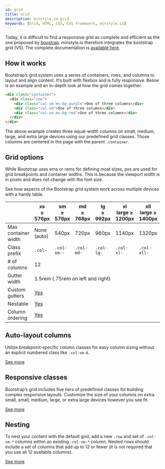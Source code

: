 ```yaml
---
id: grid
title: Grid
description: minstyle.io grid.
keywords: [Grid, HTML, CSS, CSS Framework, minstyle.io]
---
```


Today, it is difficult to find a responsive grid as complete and efficient as the one proposed by [boostrap](https://getbootstrap.com). minstyle.io therefore integrates the bootstrap grid (V5). The complete documentation is [available here](https://getbootstrap.com/docs/5.1/layout/grid/).

## How it works

Bootstrap’s grid system uses a series of containers, rows, and columns to layout and align content. It’s built with flexbox and is fully responsive. Below is an example and an in-depth look at how the grid comes together.

```html live
<div class="container">
  <div class="row">
    <div class="col-sm ms-bg-purple">One of three columns</div>
    <div class="col-sm">One of three columns</div>
    <div class="col-sm ms-bg-red">One of three columns</div>
  </div>
</div>
```

The above example creates three equal-width columns on small, medium, large, and extra large devices using our predefined grid classes. Those columns are centered in the page with the parent `.container`.

## Grid options

While Bootstrap uses ems or rems for defining most sizes, pxs are used for grid breakpoints and container widths. This is because the viewport width is in pixels and does not change with the font size.

See how aspects of the Bootstrap grid system work across multiple devices with a handy table.

<table class="ms-table ms-striped ms-bordered">
    <thead>
        <tr>
            <th></th>
            <th class="ms-text-center">xs<br/> ≤ 576px </th>
            <th class="ms-text-center">sm<br/> ≥ 576px</th>
            <th class="ms-text-center">md<br/> ≥ 768px</th>
            <th class="ms-text-center">lg<br/> ≥ 992px</th>
            <th class="ms-text-center">xl<br/> large ≥ 1200px</th>
            <th class="ms-text-center">xll<br/> large ≥ 1400px</th>
        </tr>
    </thead>
    <tbody>
        <tr>
            <td>Max container width</td>
            <td>None (auto)</td>
            <td>540px</td>
            <td>720px</td>
            <td>960px</td>
            <td>1140px</td>
            <td>1320px</td>
        </tr>
        <tr>
            <td>Class prefix</td>
            <td><code>.col-</code></td>
            <td><code>.col-sm--</code></td>
            <td><code>.col-md-</code></td>
            <td><code>.col-lg-</code></td>
            <td><code>.col-xl-</code></td>
            <td><code>.col-xll-</code></td>
        </tr>
        <tr>
            <td># of columns</td>
            <td colspan="6">12</td>
        </tr>
        <tr>
            <td>Gutter width</td>
            <td colspan="6">1.5rem (.75rem on left and right)</td>
        </tr>
        <tr>
            <td>Custom gutters</td>
            <td colspan="6"><a href="https://getbootstrap.com/docs/5.1/layout/gutters/" target="_blank">Yes</a></td>
        </tr>
        <tr>
            <td>Nestable</td>
            <td colspan="6"><a href="https://getbootstrap.com/docs/5.1/layout/grid/#nesting" target="_blank">Yes</a></td>
        </tr>
        <tr>
            <td>Column ordering</td>
            <td colspan="6"><a href="https://getbootstrap.com/docs/5.1/layout/columns/#reordering" target="_blank">Yes</a></td>
        </tr>
    </tbody>
</table>

## Auto-layout columns

Utilize breakpoint-specific column classes for easy column sizing without an explicit numbered class like `.col-sm-6`.

<a class="ms-btn ms-info" href="https://getbootstrap.com/docs/5.1/layout/grid/#auto-layout-columns">See more</a>

## Responsive classes

Bootstrap’s grid includes five tiers of predefined classes for building complex responsive layouts. Customize the size of your columns on extra small, small, medium, large, or extra large devices however you see fit.

<a class="ms-btn ms-info" href="https://getbootstrap.com/docs/5.1/layout/grid/#responsive-classes">See more</a>

## Nesting

To nest your content with the default grid, add a new `.row` and set of `.col-sm-*` columns within an existing `.col-sm-*` column. Nested rows should include a set of columns that add up to 12 or fewer (it is not required that you use all 12 available columns).

<a class="ms-btn ms-info" href="https://getbootstrap.com/docs/5.1/layout/grid/#nesting">See more</a>